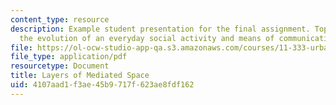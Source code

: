 ```yaml
---
content_type: resource
description: Example student presentation for the final assignment. Topics include
  the evolution of an everyday social activity and means of communication.
file: https://ol-ocw-studio-app-qa.s3.amazonaws.com/courses/11-333-urban-design-seminar-spring-2005/4107aad1f3ae45b9717f623ae8fdf162_mediatedpublicsp.pdf
file_type: application/pdf
resourcetype: Document
title: Layers of Mediated Space
uid: 4107aad1-f3ae-45b9-717f-623ae8fdf162
---
```

